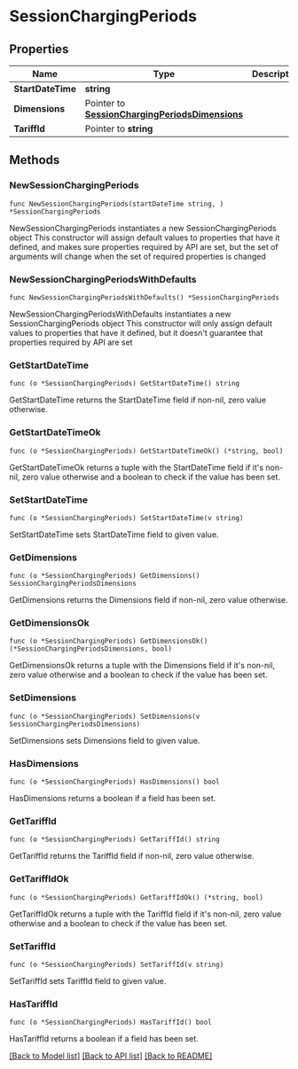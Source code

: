 # SessionChargingPeriods

## Properties

Name | Type | Description | Notes
------------ | ------------- | ------------- | -------------
**StartDateTime** | **string** |  | 
**Dimensions** | Pointer to [**SessionChargingPeriodsDimensions**](SessionChargingPeriodsDimensions.md) |  | [optional] 
**TariffId** | Pointer to **string** |  | [optional] 

## Methods

### NewSessionChargingPeriods

`func NewSessionChargingPeriods(startDateTime string, ) *SessionChargingPeriods`

NewSessionChargingPeriods instantiates a new SessionChargingPeriods object
This constructor will assign default values to properties that have it defined,
and makes sure properties required by API are set, but the set of arguments
will change when the set of required properties is changed

### NewSessionChargingPeriodsWithDefaults

`func NewSessionChargingPeriodsWithDefaults() *SessionChargingPeriods`

NewSessionChargingPeriodsWithDefaults instantiates a new SessionChargingPeriods object
This constructor will only assign default values to properties that have it defined,
but it doesn't guarantee that properties required by API are set

### GetStartDateTime

`func (o *SessionChargingPeriods) GetStartDateTime() string`

GetStartDateTime returns the StartDateTime field if non-nil, zero value otherwise.

### GetStartDateTimeOk

`func (o *SessionChargingPeriods) GetStartDateTimeOk() (*string, bool)`

GetStartDateTimeOk returns a tuple with the StartDateTime field if it's non-nil, zero value otherwise
and a boolean to check if the value has been set.

### SetStartDateTime

`func (o *SessionChargingPeriods) SetStartDateTime(v string)`

SetStartDateTime sets StartDateTime field to given value.


### GetDimensions

`func (o *SessionChargingPeriods) GetDimensions() SessionChargingPeriodsDimensions`

GetDimensions returns the Dimensions field if non-nil, zero value otherwise.

### GetDimensionsOk

`func (o *SessionChargingPeriods) GetDimensionsOk() (*SessionChargingPeriodsDimensions, bool)`

GetDimensionsOk returns a tuple with the Dimensions field if it's non-nil, zero value otherwise
and a boolean to check if the value has been set.

### SetDimensions

`func (o *SessionChargingPeriods) SetDimensions(v SessionChargingPeriodsDimensions)`

SetDimensions sets Dimensions field to given value.

### HasDimensions

`func (o *SessionChargingPeriods) HasDimensions() bool`

HasDimensions returns a boolean if a field has been set.

### GetTariffId

`func (o *SessionChargingPeriods) GetTariffId() string`

GetTariffId returns the TariffId field if non-nil, zero value otherwise.

### GetTariffIdOk

`func (o *SessionChargingPeriods) GetTariffIdOk() (*string, bool)`

GetTariffIdOk returns a tuple with the TariffId field if it's non-nil, zero value otherwise
and a boolean to check if the value has been set.

### SetTariffId

`func (o *SessionChargingPeriods) SetTariffId(v string)`

SetTariffId sets TariffId field to given value.

### HasTariffId

`func (o *SessionChargingPeriods) HasTariffId() bool`

HasTariffId returns a boolean if a field has been set.


[[Back to Model list]](../README.md#documentation-for-models) [[Back to API list]](../README.md#documentation-for-api-endpoints) [[Back to README]](../README.md)


